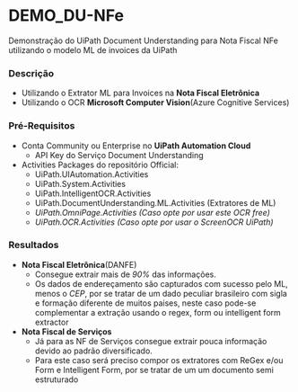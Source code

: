 # DEMO_DU-NFe
Demonstração do UiPath Document Understanding para Nota Fiscal NFe utilizando o modelo ML de invoices da UiPath

### Descrição
- Utilizando o Extrator ML para Invoices na __Nota Fiscal Eletrônica__
- Utilizando o OCR __Microsoft Computer Vision__(Azure Cognitive Services)
    
### Pré-Requisitos
- Conta Community ou Enterprise no __UiPath Automation Cloud__
  - API Key do Serviço Document Understanding
- Activities Packages do repositório Official:
  - UiPath.UIAutomation.Activities
  - UiPath.System.Activities
  - UiPath.IntelligentOCR.Activities
  - UiPath.DocumentUnderstanding.ML.Activities (Extratores de ML)
  - *UiPath.OmniPage.Activities (Caso opte por usar este OCR free)*
  - *UiPath.OCR.Activities (Caso opte por usar o ScreenOCR UiPath)*

  
### Resultados
- __Nota Fiscal Eletrônica__(DANFE)
  - Consegue extrair mais de *90%* das informações.
  - Os dados de endereçamento são capturados com sucesso pelo ML, menos o *CEP*, por se tratar de um dado peculiar brasileiro       com sigla e formação diferente de muitos paises, neste caso pode-se complementar a extração usando o regex, form ou           intelligent form extractor
- __Nota Fiscal de Serviços__  
  - Já para as NF de Serviços consegue extrair pouca informação devido ao padrão diversificado.
  - Para este caso será preciso compor os extratores com ReGex e/ou Form e Intelligent Form, por se tratar de um
    um documento semi estruturado
